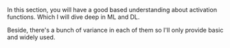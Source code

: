 In this section, you will have a good based understanding about activation functions. Which I will dive deep in ML and DL.

Beside, there's a bunch of variance in each of them so I'll only provide basic and widely used.
